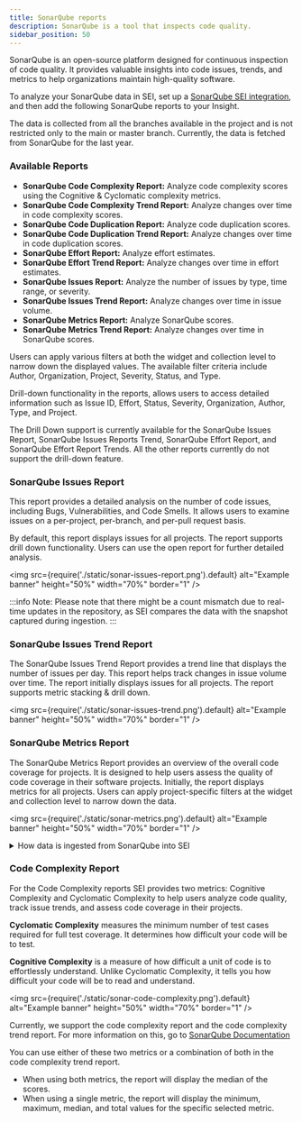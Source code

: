 ```yaml
---
title: SonarQube reports
description: SonarQube is a tool that inspects code quality.
sidebar_position: 50
---
```


SonarQube is an open-source platform designed for continuous inspection of code quality. It provides valuable insights into code issues, trends, and metrics to help organizations maintain high-quality software.

To analyze your SonarQube data in SEI, set up a [SonarQube SEI integration](/docs/software-engineering-insights/sei-integrations/automated-integrations/sei-integration-sonarqube), and then add the following SonarQube reports to your Insight.

The data is collected from all the branches available in the project and is not restricted only to the main or master branch. Currently, the data is fetched from SonarQube for the last year.

### Available Reports

* **SonarQube Code Complexity Report:** Analyze code complexity scores using the Cognitive & Cyclomatic complexity metrics.
* **SonarQube Code Complexity Trend Report:** Analyze changes over time in code complexity scores.
* **SonarQube Code Duplication Report:** Analyze code duplication scores.
* **SonarQube Code Duplication Trend Report:** Analyze changes over time in code duplication scores.
* **SonarQube Effort Report:** Analyze effort estimates.
* **SonarQube Effort Trend Report:** Analyze changes over time in effort estimates.
* **SonarQube Issues Report:** Analyze the number of issues by type, time range, or severity.
* **SonarQube Issues Trend Report:** Analyze changes over time in issue volume.
* **SonarQube Metrics Report:** Analyze SonarQube scores.
* **SonarQube Metrics Trend Report:** Analyze changes over time in SonarQube scores.

Users can apply various filters at both the widget and collection level to narrow down the displayed values. The available filter criteria include Author, Organization, Project, Severity, Status, and Type.

Drill-down functionality in the reports, allows users to access detailed information such as Issue ID, Effort, Status, Severity, Organization, Author, Type, and Project.

The Drill Down support is currently available for the SonarQube Issues Report, SonarQube Issues Reports Trend, SonarQube Effort Report, and SonarQube Effort Report Trends. All the other reports currently do not support the drill-down feature.

### SonarQube Issues Report

This report provides a detailed analysis on the number of code issues, including Bugs, Vulnerabilities, and Code Smells. It allows users to examine issues on a per-project, per-branch, and per-pull request basis. 

By default, this report displays issues for all projects. The report supports drill down functionality. Users can use the open report for further detailed analysis.

<img
  src={require('./static/sonar-issues-report.png').default}
  alt="Example banner" height="50%" width="70%" border="1"
/>

:::info
Note: Please note that there might be a count mismatch due to real-time updates in the repository, as SEI compares the data with the snapshot captured during ingestion.
:::

### SonarQube Issues Trend Report

The SonarQube Issues Trend Report provides a trend line that displays the number of issues per day. This report helps track changes in issue volume over time. The report initially displays issues for all projects. The report supports metric stacking & drill down.

<img
  src={require('./static/sonar-issues-trend.png').default}
  alt="Example banner" height="50%" width="70%" border="1"
/>

### SonarQube Metrics Report

The SonarQube Metrics Report provides an overview of the overall code coverage for projects. It is designed to help users assess the quality of code coverage in their software projects. Initially, the report displays metrics for all projects. Users can apply project-specific filters at the widget and collection level to narrow down the data.

<img
  src={require('./static/sonar-metrics.png').default}
  alt="Example banner" height="50%" width="70%" border="1"
/>

<details>
<summary>How data is ingested from SonarQube into SEI</summary>

1. By default SonarQube shows open issues, while SEI fetches all issues irrespective of status. To align counts, users can manually adjust filters in SonarQube specifically removing the default `'resolve=false'` filter.
2. SEI fetches data within a 360-day timeline, impacting the issue counts. Issues created outside this timeline may not be reflected in SEI.
3. SEI includes issues from both the master branch and associated pull requests. This leads to higher counts in SEI compared to SonarQube, which might focus solely on the master branch. SEI does not visually differentiate between issues originating from the master branch and those associated with pull requests.
4. While fetching bug counts, SEI does not show the bugs which are present in pull requests explicitly. Users need to consider both master and pull request data when analyzing bug counts for a comprehensive understanding.

</details>

### Code Complexity Report

For the Code Complexity reports SEI provides two metrics: Cognitive Complexity and Cyclomatic Complexity to help users analyze code quality, track issue trends, and assess code coverage in their projects.

**Cyclomatic Complexity** measures the minimum number of test cases required for full test coverage. It determines how difficult your code will be to test.

**Cognitive Complexity** is a measure of how difficult a unit of code is to effortlessly understand. Unlike Cyclomatic Complexity, it tells you how difficult your code will be to read and understand.

<img
  src={require('./static/sonar-code-complexity.png').default}
  alt="Example banner" height="50%" width="70%" border="1"
/>

Currently, we support the code complexity report and the code complexity trend report. 
For more information on this, go to [SonarQube Documentation](https://docs.sonarsource.com/sonarqube/latest/user-guide/metric-definitions/)

You can use either of these two metrics or a combination of both in the code complexity trend report.

* When using both metrics, the report will display the median of the scores.
* When using a single metric, the report will display the minimum, maximum, median, and total values for the specific selected metric.